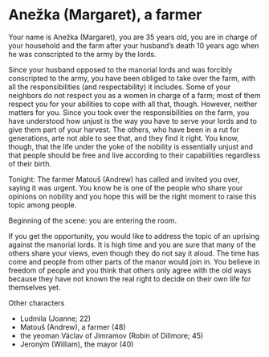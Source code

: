# Anežka (Margaret), a farmer

Your name is Anežka (Margaret), you are 35 years old, you are in charge of your household and the farm after your husband’s death 10 years ago when he was conscripted to the army by the lords.

Since your husband opposed to the manorial lords and was forcibly conscripted to the army, you have been obliged to take over the farm, with all the responsibilities (and respectability) it includes. Some of your neighbors do not respect you as a women in charge of a farm; most of them respect you for your abilities to cope with all that, though. However, neither matters for you. Since you took over the responsibilities on the farm, you have understood how unjust is the way you have to serve your lords and to give them part of your harvest. The others, who have been in a rut for generations, arte not able to see that, and they find it right. You know, though, that the life under the yoke of the nobility is essentially unjust and that people should be free and live according to their capabilities regardless of their birth.

Tonight: The farmer Matouš (Andrew) has called and invited you over, saying it was urgent. You know he is one of the people who share your opinions on nobility and you hope this will be the right moment to raise this topic among people.


Beginning of the scene: you are entering the room.

If you get the opportunity, you would like to address the topic of an uprising against the manorial lords. It is high time and you are sure that many of the others share your views, even though they do not say it aloud. The time has come and people from other parts of the manor would join in. You believe in freedom of people and you think that others only agree with the old ways because they have not known the real right to decide on their own life for themselves yet.

Other characters

- Ludmila (Joanne; 22)
- Matouš (Andrew), a farmer (48)
- the yeoman Václav of Jimramov (Robin of Dillmore; 45)
- Jeroným (William), the mayor (40)
